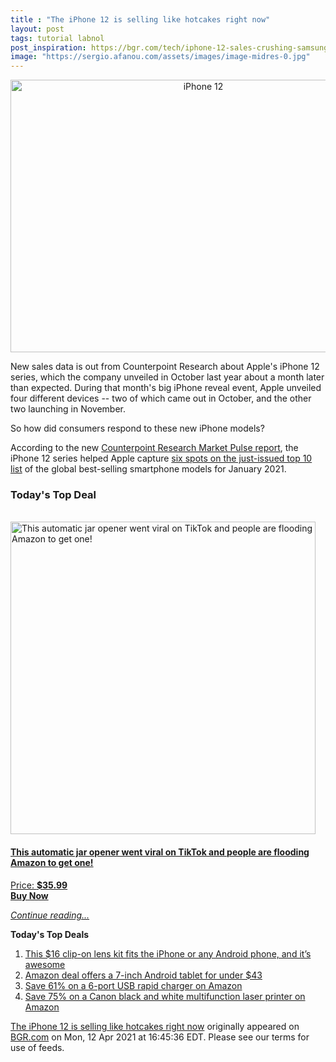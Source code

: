 ```yaml
---
title : "The iPhone 12 is selling like hotcakes right now"
layout: post
tags: tutorial labnol
post_inspiration: https://bgr.com/tech/iphone-12-sales-crushing-samsung-new-research-data-5919054/
image: "https://sergio.afanou.com/assets/images/image-midres-0.jpg"
---
```


<center><a href="https://bgr.com/tech/iphone-12-sales-crushing-samsung-new-research-data-5919054/" class="bgr-rss-featured-image bgr-rss-test-class"><img loading="lazy" width="601" height="436" src="https://bgr.com/wp-content/uploads/2020/10/iphone-12-iphone-12-mini-design-5g-international.jpg?quality=70&amp;strip=all&amp;w=601" class="attachment-feed_normal size-feed_normal wp-post-image" alt="iPhone 12" loading="lazy" srcset="https://bgr.com/wp-content/uploads/2020/10/iphone-12-iphone-12-mini-design-5g-international.jpg 1469w, https://bgr.com/wp-content/uploads/2020/10/iphone-12-iphone-12-mini-design-5g-international.jpg?resize=150,109 150w, https://bgr.com/wp-content/uploads/2020/10/iphone-12-iphone-12-mini-design-5g-international.jpg?resize=300,218 300w, https://bgr.com/wp-content/uploads/2020/10/iphone-12-iphone-12-mini-design-5g-international.jpg?resize=768,557 768w, https://bgr.com/wp-content/uploads/2020/10/iphone-12-iphone-12-mini-design-5g-international.jpg?resize=1024,743 1024w, https://bgr.com/wp-content/uploads/2020/10/iphone-12-iphone-12-mini-design-5g-international.jpg?resize=601,436 601w, https://bgr.com/wp-content/uploads/2020/10/iphone-12-iphone-12-mini-design-5g-international.jpg?resize=664,482 664w, https://bgr.com/wp-content/uploads/2020/10/iphone-12-iphone-12-mini-design-5g-international.jpg?resize=1200,871 1200w, https://bgr.com/wp-content/uploads/2020/10/iphone-12-iphone-12-mini-design-5g-international.jpg?resize=782,567 782w, https://bgr.com/wp-content/uploads/2020/10/iphone-12-iphone-12-mini-design-5g-international.jpg?resize=827,600 827w, https://bgr.com/wp-content/uploads/2020/10/iphone-12-iphone-12-mini-design-5g-international.jpg?resize=800,581 800w" sizes="(max-width: 601px) 100vw, 601px" title="iPhone 12" /></a></center><p>New sales data is out from Counterpoint Research about Apple's iPhone 12 series, which the company unveiled in October last year about a month later than expected. During that month's big iPhone reveal event, Apple unveiled four different devices -- two of which came out in October, and the other two launching in November.</p>
<p>So how did consumers respond to these new iPhone models?</p>
<p>According to the new <a href="https://www.counterpointresearch.com/top-10-best-selling-smartphone-models-jan/">Counterpoint Research Market Pulse report</a>, the iPhone 12 series helped Apple capture <a href="https://appleinsider.com/articles/21/04/09/six-of-top-ten-smartphones-sold-in-january-were-iphones-iphone-12-sales-king">six spots on the just-issued top 10 list</a> of the global best-selling smartphone models for January 2021.</p>
<h3>Today's Top Deal</h3>
<p><a href="https://www.amazon.com/Electric-Restaurant-Automatic-Seniors-Arthritis/dp/B089SNZD4N?tag=b0c55topdeals-20"><br><img height="500px" width="488px" src="https://m.media-amazon.com/images/I/41qT41L0ydL.jpg" alt="This automatic jar opener went viral on TikTok and people are flooding Amazon to get one!"><br></a></p>
<h4><a href="https://www.amazon.com/Electric-Restaurant-Automatic-Seniors-Arthritis/dp/B089SNZD4N?tag=b0c55rss-20">This automatic jar opener went viral on TikTok and people are flooding Amazon to get one!</a></h4>
<p><a href="https://www.amazon.com/Electric-Restaurant-Automatic-Seniors-Arthritis/dp/B089SNZD4N?tag=b0c55rss-20">Price: <strong>$35.99</strong></a><br><strong><a href="https://www.amazon.com/Electric-Restaurant-Automatic-Seniors-Arthritis/dp/B089SNZD4N?tag=b0c55rss-20">Buy Now</a></strong></p>
<p><a href="https://bgr.com/tech/iphone-12-sales-crushing-samsung-new-research-data-5919054/" class="more-link"><em>Continue reading...</em></a></p>

<p><strong>Today's Top Deals</strong></p>
<ol>
<li><a href="https://bgr.com/general/iphone-lens-kit-amazon-deals-4713723/?utm_source=rss&#038;utm_campaign=topdeals">This $16 clip-on lens kit fits the iPhone or any Android phone, and it&#8217;s awesome</a></li>
<li><a href="https://bgr.com/general/chromo-7-tablet-google-android-4-4-touchscreen-sale-amazon-4715331/?utm_source=rss&#038;utm_campaign=topdeals">Amazon deal offers a 7-inch Android tablet for under $43</a></li>
<li><a href="https://bgr.com/general/rapid-charger-android-amazon-sale-4715321/?utm_source=rss&#038;utm_campaign=topdeals">Save 61% on a 6-port USB rapid charger on Amazon</a></li>
<li><a href="https://bgr.com/general/best-multifunction-printer-amazon-sale-4715747/?utm_source=rss&#038;utm_campaign=topdeals">Save 75% on a Canon black and white multifunction laser printer on Amazon</a></li>
</ol>
<p><a href="https://bgr.com/tech/iphone-12-sales-crushing-samsung-new-research-data-5919054/">The iPhone 12 is selling like hotcakes right now</a> originally appeared on <a href="http://bgr.com">BGR.com</a> on Mon, 12 Apr 2021 at 16:45:36 EDT. Please see our terms for use of feeds.</p>